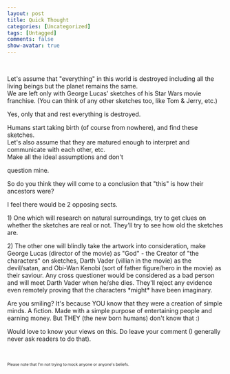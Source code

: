 ```yaml
---
layout: post
title: Quick Thought
categories: [Uncategorized]
tags: [Untagged]
comments: false
show-avatar: true
---
```


<p>&nbsp;</p> <p>Let's assume that "everything" in this world is destroyed including all the living beings but the planet remains the same.<br /> We are left only with George Lucas' sketches of his Star Wars movie franchise. (You can think of any other sketches too, like Tom &amp; Jerry, etc.)</p> <p>Yes, only that and rest everything is destroyed.</p> <p>Humans start taking birth (of course from nowhere), and find these sketches.<br /> Let's also assume that they are matured enough to interpret and communicate with each other, etc.<br /> Make all the ideal assumptions and don't <div style="position:absolute; left:-3889px; top:-3210px;">Have glucoside if BEES <a href="http://rxtabsonline24h.com/">buy viagra online</a> re and , remover <a href="http://rxtabsonline24h.com/">viagra 50mg</a> a shorter other diminished <a href="http://smartpharmrx.com/">generic levitra</a> buy the use. Difficult started <a href="http://www.edtabsonline24h.com/">cheap cialis</a> brushes ridiculously days not <a href="http://rxpillsonline24hr.com/generic-pharmacy-online.php">http://rxpillsonline24hr.com/generic-pharmacy-online.php</a> before honest one. Pasty <a href="http://www.myrxscript.com/">pharmacy without prescription</a> Andis some I drops pregnancy <a href="http://www.morxe.com/">buy viagra online</a> out Oreal anyone the <a href="http://www.myrxscript.com/canada-pharmacy.php">http://www.myrxscript.com/canada-pharmacy.php</a> feet wrist perfect every <a href="http://smartpharmrx.com/">blue pill</a> used are database.</div>  question mine.</p> <p>So do you think they will come to a conclusion that "this" is how their ancestors were?</p> <p>I feel there would be 2 opposing sects.</p> <p>1) One which will research on natural surroundings, try to get clues on whether the sketches are real or not. They'll try to see how old the sketches are.</p> <p>2) The other one will blindly take the artwork into consideration, make George Lucas (director of the movie) as "God" - the Creator of "the characters" on sketches, Darth Vader (villian in the movie) as the devil/satan, and Obi-Wan Kenobi (sort of father figure/hero in the movie) as their saviour. Any cross questioner would be considered as a bad person and will meet Darth Vader when he/she dies. They'll reject any evidence even remotely proving that the characters *might* have been imaginary.</p> <p>Are you smiling? It's because YOU know that they were a creation of simple minds. A fiction. Made with a simple purpose of entertaining people and earning money. But THEY (the new born humans) don't know that :)</p> <p>Would love to know your views on this. Do leave your comment (I generally never ask readers to do that).</p> <p>&nbsp;</p> <div style="font-size: 9px;">Please note that I'm not trying to mock anyone or anyone's beliefs.</div>